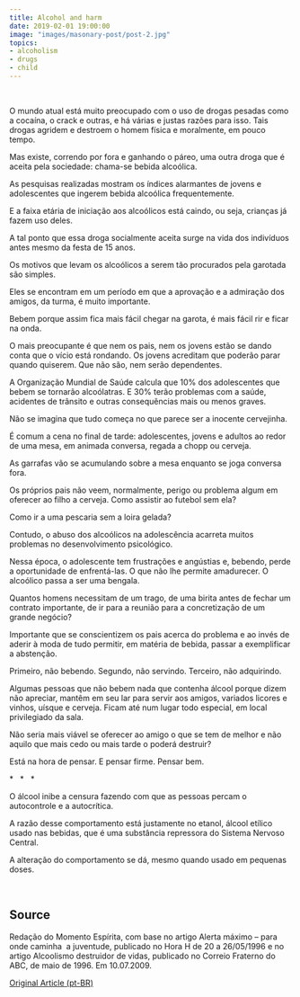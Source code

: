 ```yaml
---
title: Alcohol and harm
date: 2019-02-01 19:00:00
image: "images/masonary-post/post-2.jpg"
topics: 
- alcoholism
- drugs
- child
---
```

 

O mundo atual está muito preocupado com o uso de drogas pesadas como a cocaína,
o crack e outras, e há várias e justas razões para isso. Tais drogas agridem e
destroem o homem física e moralmente, em pouco tempo.

Mas existe, correndo por fora e ganhando o páreo, uma outra droga que é aceita
pela sociedade: chama-se bebida alcoólica.

As pesquisas realizadas mostram os índices alarmantes de jovens e adolescentes
que ingerem bebida alcoólica frequentemente.

E a faixa etária de iniciação aos alcoólicos está caindo, ou seja, crianças já
fazem uso deles.

A tal ponto que essa droga socialmente aceita surge na vida dos indivíduos
antes mesmo da festa de 15 anos.

Os motivos que levam os alcoólicos a serem tão procurados pela garotada são
simples.

Eles se encontram em um período em que a aprovação e a admiração dos amigos, da
turma, é muito importante.

Bebem porque assim fica mais fácil chegar na garota, é mais fácil rir e ficar
na onda.

O mais preocupante é que nem os pais, nem os jovens estão se dando conta que o
vício está rondando. Os jovens acreditam que poderão parar quando quiserem. Que
não são, nem serão dependentes.

A Organização Mundial de Saúde calcula que 10% dos adolescentes que bebem se
tornarão alcoólatras. E 30% terão problemas com a saúde, acidentes de trânsito
e outras consequências mais ou menos graves.

Não se imagina que tudo começa no que parece ser a inocente cervejinha.

É comum a cena no final de tarde: adolescentes, jovens e adultos ao redor de
uma mesa, em animada conversa, regada a chopp ou cerveja.

As garrafas vão se acumulando sobre a mesa enquanto se joga conversa fora.

Os próprios pais não veem, normalmente, perigo ou problema algum em oferecer ao
filho a cerveja. Como assistir ao futebol sem ela?

Como ir a uma pescaria sem a loira gelada?

Contudo, o abuso dos alcoólicos na adolescência acarreta muitos problemas no
desenvolvimento psicológico.

Nessa época, o adolescente tem frustrações e angústias e, bebendo, perde a
oportunidade de enfrentá-las. O que não lhe permite amadurecer. O alcoólico
passa a ser uma bengala.

Quantos homens necessitam de um trago, de uma birita antes de fechar um
contrato importante, de ir para a reunião para a concretização de um grande
negócio?

Importante que se conscientizem os pais acerca do problema e ao invés de aderir
à moda de tudo permitir, em matéria de bebida, passar a exemplificar a
abstenção.

Primeiro, não bebendo. Segundo, não servindo. Terceiro, não adquirindo.

Algumas pessoas que não bebem nada que contenha álcool porque dizem não
apreciar, mantêm em seu lar para servir aos amigos, variados licores e vinhos,
uísque e cerveja. Ficam até num lugar todo especial, em local privilegiado da
sala.

Não seria mais viável se oferecer ao amigo o que se tem de melhor e não aquilo
que mais cedo ou mais tarde o poderá destruir?

Está na hora de pensar. E pensar firme. Pensar bem.

*   *   *

O álcool inibe a censura fazendo com que as pessoas percam o autocontrole e a
autocrítica.

A razão desse comportamento está justamente no etanol, álcool etílico usado nas
bebidas, que é uma substância repressora do Sistema Nervoso Central.

A alteração do comportamento se dá, mesmo quando usado em pequenas doses.

 

## Source
Redação do Momento Espírita, com base no artigo Alerta máximo
– para onde caminha  a juventude, publicado no Hora H de 20 a 26/05/1996
e no artigo Alcoolismo destruidor de vidas, publicado no Correio Fraterno do
ABC, de maio de 1996.
Em 10.07.2009.



[Original Article (pt-BR)](http://momento.com.br/pt/ler_texto.php?id=2278)
